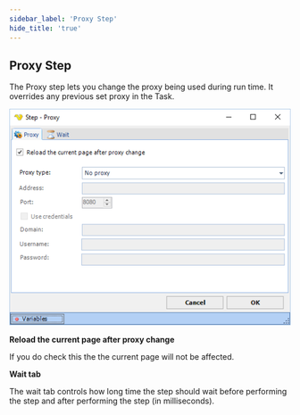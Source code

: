 ```yaml
---
sidebar_label: 'Proxy Step'
hide_title: 'true'
---
```


## Proxy Step


The Proxy step lets you change the proxy being used during run time. It overrides any previous set proxy in the Task.

![alt text](../../../static/img/printstep2.png)

**Reload the current page after proxy change**

If you do check this the the current page will not be affected.
 
**Wait tab**

The wait tab controls how long time the step should wait before performing the step and after performing the step (in milliseconds).